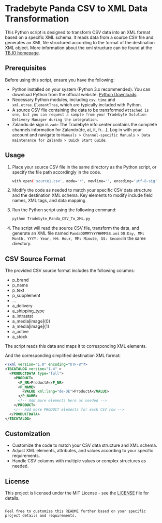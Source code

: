# Tradebyte Panda CSV to XML Data Transformation

This Python script is designed to transform CSV data into an XML format based on a specific XML schema. It reads data from a source CSV file and generates an XML file structured according to the format of the destination XML object.
More information about the xml structure can be found at the [TB.IO homepage](https://www.tradebyte.io/documentation/examples-for-product-and-order-data/).

## Prerequisites

Before using this script, ensure you have the following:

- Python installed on your system (Python 3.x recommended). You can download Python from the official website: [Python Downloads](https://www.python.org/downloads/).
- Necessary Python modules, including `csv`, `time` and `xml.etree.ElementTree`, which are typically included with Python.
- A source CSV file containing the data to be transformed `Attached is one, but you can request a sample from your Tradebyte Solution Delivery Manager during the integration`.
- Zalando.de sign is `zade` The Tradebyte info center contains the complete channels information for Zalando(de, at, it, fr....), Log in with your account and navigate to `Manuals > Channel-specific Manuals > Data maintenance for Zalando > Quick Start Guide`.

## Usage

1. Place your source CSV file in the same directory as the Python script, or specify the file path accordingly in the code.
   ```bash
   with open('source1.csv', mode='r', newline='', encoding='utf-8-sig') as csv_file:
   ```

3. Modify the code as needed to match your specific CSV data structure and the destination XML schema. Key elements to modify include field names, XML tags, and data mapping.

4. Run the Python script using the following command:

   ```bash
   python Tradebyte_Panda_CSV_To_XML.py
   ```

5. The script will read the source CSV file, transform the data, and generate an XML file named `PandaDDMMYYYYHHMMSS.xml` `DD:Day, MM: Month, YYYY: Year, HH: Hour, MM: Minute, SS: Second`in the same directory.

## CSV Source Format

The provided CSV source format includes the following columns:

- p_brand
- p_name
- p_text
- p_supplement
- ...
- a_delivery
- a_shipping_type
- a_intrastat
- a_media[image]{0}
- a_media[image]{1}
- a_active
- a_stock

The script reads this data and maps it to corresponding XML elements.


And the corresponding simplified destination XML format:

```xml
<?xml version="1.0" encoding="UTF-8"?>
<TBCATALOG version="1.4" >
  <PRODUCTDATA type="full">
    <PRODUCT>
      <P_NR>ProductA</P_NR>
      <P_NAME>
        <VALUE xml:lang="de-DE">ProductA</VALUE>
      </P_NAME>
      <!-- Add more elements here as needed -->
    </PRODUCT>
    <!-- Add more PRODUCT elements for each CSV row -->
  </PRODUCTDATA>
</TBCATALOG>
```

## Customization

- Customize the code to match your CSV data structure and XML schema.
- Adjust XML elements, attributes, and values according to your specific requirements.
- Handle CSV columns with multiple values or complex structures as needed.

## License

This project is licensed under the MIT License - see the [LICENSE](LICENSE) file for details.
```

Feel free to customize this README further based on your specific project details and requirements.
